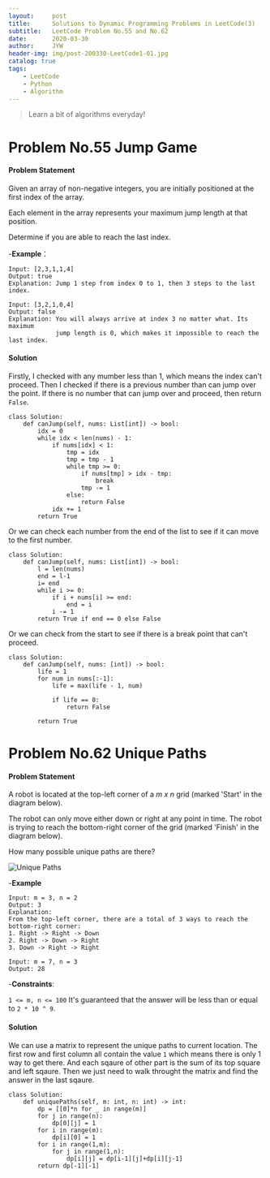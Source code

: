 ```yaml
---
layout:     post
title:      Solutions to Dynamic Programming Problems in LeetCode(3)
subtitle:   LeetCode Problem No.55 and No.62
date:       2020-03-30
author:     JYW
header-img: img/post-200330-LeetCode1-01.jpg
catalog: true
tags:
    - LeetCode
    - Python
    - Algorithm
---
```


>Learn a bit of algorithms everyday!

# Problem No.55 Jump Game

#### Problem Statement

Given an array of non-negative integers, you are initially positioned at the first index of the array.

Each element in the array represents your maximum jump length at that position.

Determine if you are able to reach the last index.

-**Example**：
```
Input: [2,3,1,1,4]
Output: true
Explanation: Jump 1 step from index 0 to 1, then 3 steps to the last index.

Input: [3,2,1,0,4]
Output: false
Explanation: You will always arrive at index 3 no matter what. Its maximum
             jump length is 0, which makes it impossible to reach the last index.
```

#### Solution

Firstly, I checked with any mumber less than 1, which means the index can't proceed. Then I checked if there is a previous number than can jump over the point. If there is no number that can jump over and proceed, then return `False`.
```
class Solution:
    def canJump(self, nums: List[int]) -> bool:
        idx = 0
        while idx < len(nums) - 1:
            if nums[idx] < 1:
                tmp = idx
                tmp = tmp - 1
                while tmp >= 0:
                    if nums[tmp] > idx - tmp:
                        break
                    tmp -= 1
                else:
                    return False
            idx += 1
        return True
``` 
Or we can check each number from the end of the list to see if it can move to the first number.
```
class Solution:
    def canJump(self, nums: List[int]) -> bool:
        l = len(nums)
        end = l-1
        i= end
        while i >= 0:
            if i + nums[i] >= end:
                end = i
            i -= 1
        return True if end == 0 else False
```
Or we can check from the start to see if there is a break point that can't proceed.
```
class Solution:
    def canJump(self, nums: [int]) -> bool:
        life = 1
        for num in nums[:-1]:
            life = max(life - 1, num)

            if life == 0:
                return False

        return True
```

# Problem No.62 Unique Paths

#### Problem Statement

A robot is located at the top-left corner of a *m x n* grid (marked 'Start' in the diagram below).

The robot can only move either down or right at any point in time. The robot is trying to reach the bottom-right corner of the grid (marked 'Finish' in the diagram below).

How many possible unique paths are there?

![Unique Paths](https://assets.leetcode.com/uploads/2018/10/22/robot_maze.png)

-**Example**
```
Input: m = 3, n = 2
Output: 3
Explanation:
From the top-left corner, there are a total of 3 ways to reach the bottom-right corner:
1. Right -> Right -> Down
2. Right -> Down -> Right
3. Down -> Right -> Right

Input: m = 7, n = 3
Output: 28
```

-**Constraints**:

`1 <= m, n <= 100`
It's guaranteed that the answer will be less than or equal to `2 * 10 ^ 9`.

#### Solution

We can use a matrix to represent the unique paths to current location. The first row and first column all contain the value `1` which means there is only 1 way to get there. And each sqaure of other part is the sum of its top square and left sqaure. Then we just need to walk throught the matrix and find the answer in the last sqaure. 
```
class Solution:
    def uniquePaths(self, m: int, n: int) -> int:
        dp = [[0]*n for _ in range(m)]
        for j in range(n):
            dp[0][j] = 1
        for i in range(m):
            dp[i][0] = 1
        for i in range(1,m):
            for j in range(1,n):
                dp[i][j] = dp[i-1][j]+dp[i][j-1]
        return dp[-1][-1]
``` 
